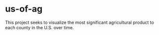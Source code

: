 # us-of-ag

This project seeks to visualize the most significant agricultural product
to each county in the U.S. over time.
